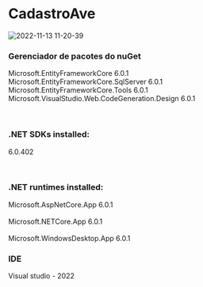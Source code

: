# CadastroAve

![2022-11-13 11-20-39](https://user-images.githubusercontent.com/87334467/201526731-8d2aae5c-f357-4505-86ca-12c8e925b656.gif)

<h3>Gerenciador de pacotes do nuGet</h3>
Microsoft.EntityFrameworkCore 6.0.1<br>
Microsoft.EntityFrameworkCore.SqlServer 6.0.1<br>
Microsoft.EntityFrameworkCore.Tools 6.0.1<br>
Microsoft.VisualStudio.Web.CodeGeneration.Design 6.0.1<br>

<br><h3>.NET SDKs installed:</h3>
  6.0.402 <br>
    
<br><h3>.NET runtimes installed:</h3>
 Microsoft.AspNetCore.App 6.0.1<br>
 <br>Microsoft.NETCore.App 6.0.1<br>
  <br>Microsoft.WindowsDesktop.App 6.0.1<br>
  
<h3>IDE</h3>
Visual studio - 2022
